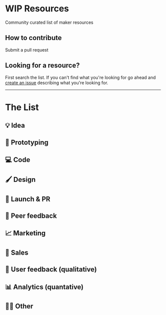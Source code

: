# WIP Resources
Community curated list of maker resources

## How to contribute
Submit a pull request

## Looking for a resource?
First search the list. If you can't find what you're looking for go ahead and [create an issue](https://github.com/marckohlbrugge/wip-resources/issues/new) describing what you're looking for.

---

# The List

## 💡 Idea
## 🔨 Prototyping
## 💻 Code
## 🖌 Design
## 🚀 Launch & PR
## 💬 Peer feedback
## 📈 Marketing
## 📣 Sales
## 🔬 User feedback (qualitative)
## 📊 Analytics (quantative)
## 🤷‍♀️ Other
